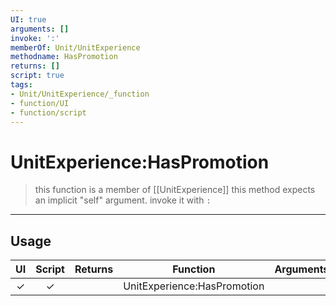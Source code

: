 ```yaml
---
UI: true
arguments: []
invoke: ':'
memberOf: Unit/UnitExperience
methodname: HasPromotion
returns: []
script: true
tags:
- Unit/UnitExperience/_function
- function/UI
- function/script
---
```

# UnitExperience:HasPromotion
> this function is a member of [[UnitExperience]]
> this method expects an implicit "self" argument. invoke it with `:`
-----
## Usage
|  UI | Script | Returns | Function | Arguments |
|:---:|:------:|-------:|:--------:|:---------|
|✓|✓||UnitExperience:HasPromotion||
